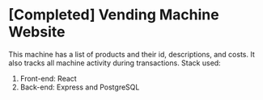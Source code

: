 # [Completed] Vending Machine Website

This machine has a list of products and their id, descriptions, and costs. It also tracks all machine activity during transactions.
Stack used:

1. Front-end: React
2. Back-end: Express and PostgreSQL
